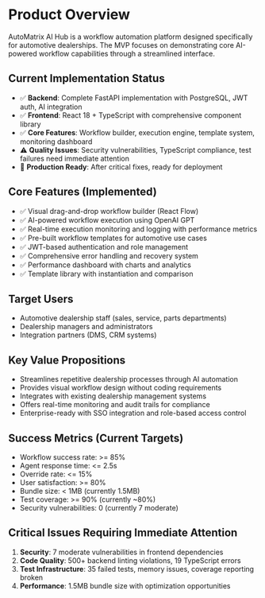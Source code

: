 # Product Overview

AutoMatrix AI Hub is a workflow automation platform designed specifically for automotive dealerships. The MVP focuses on demonstrating core AI-powered workflow capabilities through a streamlined interface.

## Current Implementation Status

- ✅ **Backend**: Complete FastAPI implementation with PostgreSQL, JWT auth, AI integration
- ✅ **Frontend**: React 18 + TypeScript with comprehensive component library
- ✅ **Core Features**: Workflow builder, execution engine, template system, monitoring dashboard
- ⚠️ **Quality Issues**: Security vulnerabilities, TypeScript compliance, test failures need immediate attention
- 🚀 **Production Ready**: After critical fixes, ready for deployment

## Core Features (Implemented)

- ✅ Visual drag-and-drop workflow builder (React Flow)
- ✅ AI-powered workflow execution using OpenAI GPT
- ✅ Real-time execution monitoring and logging with performance metrics
- ✅ Pre-built workflow templates for automotive use cases
- ✅ JWT-based authentication and role management
- ✅ Comprehensive error handling and recovery system
- ✅ Performance dashboard with charts and analytics
- ✅ Template library with instantiation and comparison

## Target Users

- Automotive dealership staff (sales, service, parts departments)
- Dealership managers and administrators
- Integration partners (DMS, CRM systems)

## Key Value Propositions

- Streamlines repetitive dealership processes through AI automation
- Provides visual workflow design without coding requirements
- Integrates with existing dealership management systems
- Offers real-time monitoring and audit trails for compliance
- Enterprise-ready with SSO integration and role-based access control

## Success Metrics (Current Targets)

- Workflow success rate: >= 85%
- Agent response time: <= 2.5s
- Override rate: <= 15%
- User satisfaction: >= 80%
- Bundle size: < 1MB (currently 1.5MB)
- Test coverage: >= 90% (currently ~80%)
- Security vulnerabilities: 0 (currently 7 moderate)

## Critical Issues Requiring Immediate Attention

1. **Security**: 7 moderate vulnerabilities in frontend dependencies
2. **Code Quality**: 500+ backend linting violations, 19 TypeScript errors
3. **Test Infrastructure**: 35 failed tests, memory issues, coverage reporting broken
4. **Performance**: 1.5MB bundle size with optimization opportunities
